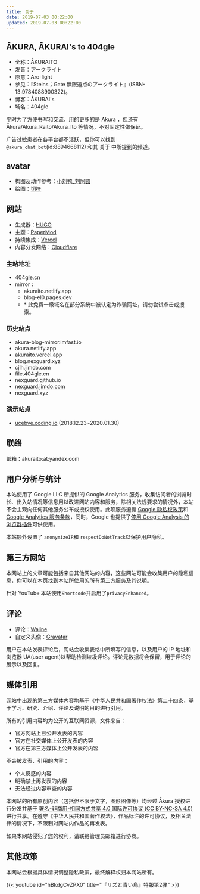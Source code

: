 ```yaml
---
title: 关于
date: 2019-07-03 00:22:00
updated: 2019-07-03 00:22:00
---
```


## ĀKURA, ĀKURAI's to 404gle<!--more-->

* 全称：ĀKURAITO
* 发音：アークライト
* 原意：Arc-light
* 参见：『Steins；Gate 無限遠点のアークライト』(ISBN-13:9784088900322)。
* 博客：ĀKURAI's
* 域名：404gle

平时为了方便书写和交流，用的更多的是 Akura ，但还有 Ākura/Akura_Raito/Akura_Ito 等情况，不对固定性做保证。

广告过敏患者在各平台都不活跃，但你可以找到 `@akura_chat_bot`(id:8894668112) 和其 关于 中所提到的频道。

## avatar

* 构图及动作参考：[小刘鸭_刘阿圆](https://weibo.com/1774894770/HeduTw0ZB)
* 绘图：[切符](https://weibo.com/u/3224547823)

## 网站

* 生成器：[HUGO](https://gohugo.io/)
* 主题：[PaperMod](https://adityatelange.github.io/hugo-PaperMod)
* 持续集成：[Vercel](https://vercel.com/)
* 内容分发网络：[Cloudflare](https://cloudflare.com/)

### 主站地址

* [404gle.cn](https://404gle.cn/)
* mirror：
  * akuraito.netlify.app
  * blog-el0.pages.dev
  * \* 此免费一级域名在部分系统中被认定为诈骗网址，请勿尝试点击或搜索。

### 历史站点

* akura-blog-mirror.imfast.io
* akura.netlify.app
* akuraito.vercel.app
* blog.nexguard.xyz
* cjlh.jimdo.com
* file.404gle.cn
* nexguard.github.io
* [nexguard.jimdo.com](https://nexguard.jimdo.com/)
* nexguard.xyz

### 演示站点

* [ucebve.coding.io](https://ucebve.coding.io/) (2018.12.23~2020.01.30)

## 联络

邮箱：akuraito:at:yandex.com

## 用户分析与统计

本站使用了 Google LLC 所提供的 Google Analytics 服务，收集访问者的浏览时长、出入站情况等信息用以改进网站内容和服务，除相关法规要求的情况外，本站不会主观向任何其他服务公布或授权使用。此项服务遵循 [Google 隐私权政策](https://policies.google.com/privacy)和 [Google Analytics 服务条款](https://www.google.com/analytics/terms/cn.html)，同时，Google 也提供了[停用 Google Analysis 的浏览器插件](https://tools.google.com/dlpage/gaoptout)可供使用。

本站额外设置了 `anonymizeIP`和 `respectDoNotTrack`以保护用户隐私。

## 第三方网站

本网站上的文章可能包括来自其他网站的内容，这些网站可能会收集用户的隐私信息，你可以在本页找到本站所使用的所有第三方服务及其说明。

针对 YouTube 本站使用`Shortcode`并启用了`privacyEnhanced`。

## 评论

* 评论：[Waline](https://waline.js.org/)
* 自定义头像：[Gravatar](https://gravatar.com/)

用户在本站发表评论后，网站会收集表格中所填写的信息，以及用户的 IP 地址和浏览器 UA(user agent)以帮助检测垃圾评论。评论元数据将会保留，用于评论的展示以及回复。

## 媒体引用

网站中出现的第三方媒体内容均基于《中华人民共和国著作权法》第二十四条，基于学习、研究、介绍、评论及说明的目的进行引用。

所有的引用内容均为公开的互联网资源，文件来自：

* 官方网站上已公开发表的内容
* 官方在社交媒体上公开发表的内容
* 官方在第三方媒体上公开发表的内容

不会被发表、引用的内容：

* 个人反感的内容
* 明确禁止再发表的内容
* 无法经过内容审查的内容

本网站的所有原创内容（包括但不限于文字，图形图像等）均经过 Ākura 授权进行分发并基于 [署名-非商用-相同方式共享 4.0 国际许可协议 (CC BY-NC-SA 4.0)](https://creativecommons.org/licenses/by-nc-sa/4.0/deed.zh)进行共享。在遵守《中华人民共和国著作权法》，作品标注的许可协议，及相关法律的情况下，不限制对网站内作品的再发表。

如果本网站侵犯了您的权利，请联络管理员邮箱进行协商。

## 其他政策

本网站会根据具体情况调整隐私政策，最终解释权归本网站所有。

{{< youtube id="hBkdgCvZPX0" title="『リズと青い鳥』特報第2弾" >}}
